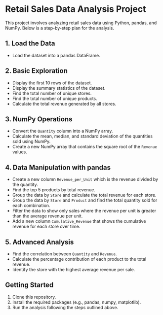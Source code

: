 # Retail Sales Data Analysis Project

This project involves analyzing retail sales data using Python, pandas, and NumPy. Below is a step-by-step plan for the analysis.

## 1. Load the Data

-  Load the dataset into a pandas DataFrame.

## 2. Basic Exploration

- Display the first 10 rows of the dataset.
- Display the summary statistics of the dataset.
- Find the total number of unique stores.
- Find the total number of unique products.
- Calculate the total revenue generated by all stores.

## 3. NumPy Operations

- Convert the `Quantity` column into a NumPy array.
- Calculate the mean, median, and standard deviation of the quantities sold using NumPy.
- Create a new NumPy array that contains the square root of the `Revenue` values.

## 4. Data Manipulation with pandas

- Create a new column `Revenue_per_Unit` which is the revenue divided by the quantity.
- Find the top 5 products by total revenue.
- Group the data by `Store` and calculate the total revenue for each store.
- Group the data by `Store` and `Product` and find the total quantity sold for each combination.
- Filter the data to show only sales where the revenue per unit is greater than the average revenue per unit.
- Add a new column `Cumulative_Revenue` that shows the cumulative revenue for each store over time.

## 5. Advanced Analysis

- Find the correlation between `Quantity` and `Revenue`.
- Calculate the percentage contribution of each product to the total revenue.
- Identify the store with the highest average revenue per sale.

## Getting Started

1. Clone this repository.
2. Install the required packages (e.g., pandas, numpy, matplotlib).
3. Run the analysis following the steps outlined above.
